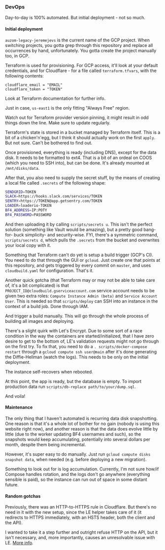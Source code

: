 ### DevOps

Day-to-day is 100% automated. But initial deployment - not so much.

#### Initial deployment

`auzom-legacy-jeremejevs` is the current name of the GCP project. When switching
projects, you gotta grep through this repository and replace all occurrences by
hand, unfortunately. You gotta create the project manually too, in GCP.

Terraform is used for provisioning. For GCP access, it'll look at your default
credentials, and for Cloudflare - for a file called `terraform.tfvars`, with the
following contents:

```hcl
cloudflare_email = "EMAIL"
cloudflare_token = "TOKEN"
```

Look at Terraform documentation for further info.

Just in case, `us-east1` is the only fitting "Always Free" region.

Watch out for Terraform provider version pinning, it might result in odd things
down the line. Make sure to update regularly.

Terraform's state is stored in a bucket managed by Terraform itself. This is a
bit of a chicken'n'egg, but I think it should actually work on the first
`apply`. But not sure. Can't be bothered to find out.

Once provisioned, everything is ready (including DNS), except for the data disk.
It needs to be formatted to ext4. That is a bit of an ordeal on COOS (which you
need to SSH into), but can be done. It's already mounted at `/mnt/disks/data`.

After that, you also need to supply the secret stuff, by the means of creating a
local file called `.secrets` of the following shape:

```bash
SENDGRID=TOKEN
SLACK=https://hooks.slack.com/services/TOKEN
SENTRY=https://TOKEN@app.getsentry.com/TOKEN
LOADER=loaderio-TOKEN
BF4_ADDRESS=IP:POTY
BF4_PASSWORD=PASSWORD
```

And then uploading it by calling `scripts/secrets u`. This isn't the perfect
solution (something like Vault would be amazing), but a pretty good bang-for-
buck simplicity- and security-wise. FYI, there's a symmetric command,
`scripts/secrets d`, which pulls the `.secrets` from the bucket and overwrites
your local copy with it.

Something that Terraform can't do yet is setup a build trigger (GCP's CI). You
need to do that through the GUI or `gcloud`. Just create one that points at this
repository, and gets triggered by every commit on `master`, and uses
`cloudbuild.yaml` for configuration. That's it.

Another quick gotcha (that Terraform may or may not be able to take care of,
it's a bit complicated) is that `PROJECT_ID@cloudbuild.gserviceaccount.com`
service account needs to be given two extra roles: `Compute Instance Admin
(beta)` and `Service Account User`. This is needed so that `scripts/deploy` can
SSH into an instance in the context of a build job. Done through IAM.

And trigger a build manually. This will go through the whole process of building
all images and deploying.

There's a slight quirk with Let's Encrypt. Due to some sort of a race condition
in the way the containers are started/initialized, that I have zero desire to
get to the bottom of, LE's validation requests might not go through on the first
try. To fix that, you need to do a `. scripts/docker-compose restart` through a
`gcloud compute ssh user@main` after it's done generating the Diffie-Hellman
(watch the logs). This needs to be only on the initial deployment.

The instance self-recovers when rebooted.

At this point, the app is ready, but the database is empty. To import production
data run `scripts/db-replace path/to/your/dump.sql`.

And voila!

#### Maintenance

The only thing that I haven't automated is recurring data disk snapshotting. One
reason is that it's a whole lot of bother for no gain (nobody is using this
website right now), and another reason is that the data does evolve little by
little (due to the worker updating BF4 usernames and such), so the snapshots
would keep accumulating, potentially into several dollars per month, despite
them being incremental.

However, it's super easy to do manually. Just run `gcloud compute disks snapshot
data`, when needed (e.g. before deploying a new migration).

Something to look out for is log accumulation. Currently, I'm not sure how/if
Compose handles rotation, and the logs don't go anywhere (everything sensible is
paid), so the instance can run out of space in some distant future.

#### Random gotchas

Previously, there was an HTTP-to-HTTPS rule in Cloudflare. But there's no need
in it with the new setup, since the LE helper takes care of it (it redirects to
HTTPS immediately, with an HSTS header, both the client and the API).

I wanted to take it a step further and outright refuse HTTP on the API, but it
isn't necessary, and, more importantly, causes an unresolvable issue with LE.
[More info](https://github.com/JrCs/docker-letsencrypt-nginx-proxy-companion/issues/290).
